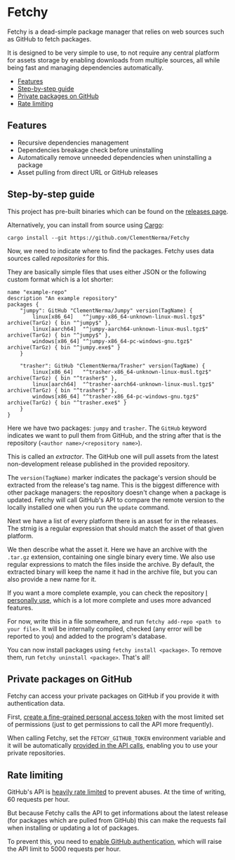 # Fetchy

Fetchy is a dead-simple package manager that relies on web sources such as GitHub to fetch packages.

It is designed to be very simple to use, to not require any central platform for assets storage by enabling downloads from multiple sources, all while being fast and managing dependencies automatically.


- [Features](#features)
- [Step-by-step guide](#step-by-step-guide)
- [Private packages on GitHub](#private-packages-on-github)
- [Rate limiting](#rate-limiting)

## Features

* Recursive dependencies management
* Dependencies breakage check before uninstalling
* Automatically remove unneeded dependencies when uninstalling a package
* Asset pulling from direct URL or GitHub releases

## Step-by-step guide

This project has pre-built binaries which can be found on the [releases page](https://github.com/ClementNerma/Fetchy/releases).

Alternatively, you can install from source using [Cargo](https://rustup.rs):

```shell
cargo install --git https://github.com/ClementNerma/Fetchy
```

Now, we need to indicate where to find the packages. Fetchy uses data sources called _repositories_ for this.

They are basically simple files that uses either JSON or the following custom format which is a lot shorter:

```fetchy
name "example-repo"
description "An example repository"
packages {
    "jumpy": GitHub "ClementNerma/Jumpy" version(TagName) {
        linux[x86_64]   "^jumpy-x86_64-unknown-linux-musl.tgz$"  archive(TarGz) { bin "^jumpy$" },
        linux[aarch64]  "^jumpy-aarch64-unknown-linux-musl.tgz$" archive(TarGz) { bin "^jumpy$" },
        windows[x86_64] "^jumpy-x86_64-pc-windows-gnu.tgz$"      archive(TarGz) { bin "^jumpy.exe$" }
    }

    "trasher": GitHub "ClementNerma/Trasher" version(TagName) {
        linux[x86_64]   "^trasher-x86_64-unknown-linux-musl.tgz$"  archive(TarGz) { bin "^trasher$" },
        linux[aarch64]  "^trasher-aarch64-unknown-linux-musl.tgz$" archive(TarGz) { bin "^trasher$" },
        windows[x86_64] "^trasher-x86_64-pc-windows-gnu.tgz$"      archive(TarGz) { bin "^trasher.exe$" }
    }
}
```

Here we have two packages: `jumpy` and `trasher`. The `GitHub` keyword indicates we want to pull them from GitHub, and the string after that is the repository (`<author name>/<repository name>`).

This is called an _extractor_. The GitHub one will pull assets from the latest non-development release published in the provided repository.

The `version(TagName)` marker indicates the package's version should be extracted from the release's tag name. This is the biggest difference with other package managers: the repository doesn't change when a package is updated. Fetchy will call GitHub's API to compare the remote version to the locally installed one when you run the `update` command.

Next we have a list of every platform there is an asset for in the releases. The strnig is a regular expression that should match the asset of that given platform.

We then describe what the asset it. Here we have an archive with the `.tar.gz` extension, containing one single binary every time. We also use regular expressions to match the files inside the archive. By default, the extracted binary will keep the name it had in the archive file, but you can also provide a new name for it.

If you want a more complete example, you can check the repository [I personally use](./examples/repository.fetchy), which is a lot more complete and uses more advanced features.

For now, write this in a file somewhere, and run `fetchy add-repo <path to your file>`. It will be internally compiled, checked (any error will be reported to you) and added to the program's database.

You can now install packages using `fetchy install <package>`. To remove them, run `fetchy uninstall <package>`. That's all!

## Private packages on GitHub

Fetchy can access your private packages on GitHub if you provide it with authentication data.

First, [create a fine-grained personal access token](https://docs.github.com/en/authentication/keeping-your-account-and-data-secure/managing-your-personal-access-tokens#creating-a-fine-grained-personal-access-token) with the most limited set of permissions (just to get permissions to call the API more frequently).

When calling Fetchy, set the `FETCHY_GITHUB_TOKEN` environment variable and it will be automatically [provided in the API calls](https://docs.github.com/en/rest/authentication/authenticating-to-the-rest-api?apiVersion=2022-11-28#authenticating-with-a-personal-access-token), enabling you to use your private repositories.

## Rate limiting

GitHub's API is [heavily rate limited](https://docs.github.com/en/rest/using-the-rest-api/rate-limits-for-the-rest-api?apiVersion=2022-11-28) to prevent abuses. At the time of writing, 60 requests per hour.

But because Fetchy calls the API to get informations about the latest release (for packages which are pulled from GitHub) this can make the requests fail when installing or updating a lot of packages.

To prevent this, you need to [enable GitHub authentication](#private-packages-on-github), which will raise the API limit to 5000 requests per hour.
